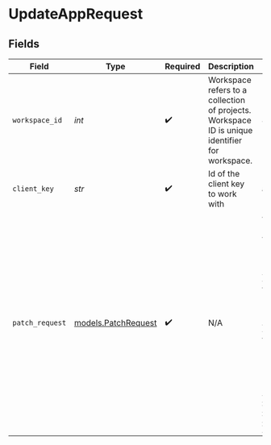 # UpdateAppRequest


## Fields

| Field                                                                                                                                                                                                                                                    | Type                                                                                                                                                                                                                                                     | Required                                                                                                                                                                                                                                                 | Description                                                                                                                                                                                                                                              | Example                                                                                                                                                                                                                                                  |
| -------------------------------------------------------------------------------------------------------------------------------------------------------------------------------------------------------------------------------------------------------- | -------------------------------------------------------------------------------------------------------------------------------------------------------------------------------------------------------------------------------------------------------- | -------------------------------------------------------------------------------------------------------------------------------------------------------------------------------------------------------------------------------------------------------- | -------------------------------------------------------------------------------------------------------------------------------------------------------------------------------------------------------------------------------------------------------- | -------------------------------------------------------------------------------------------------------------------------------------------------------------------------------------------------------------------------------------------------------- |
| `workspace_id`                                                                                                                                                                                                                                           | *int*                                                                                                                                                                                                                                                    | :heavy_check_mark:                                                                                                                                                                                                                                       | Workspace refers to a collection of projects. Workspace ID is unique identifier for workspace.                                                                                                                                                           | 4                                                                                                                                                                                                                                                        |
| `client_key`                                                                                                                                                                                                                                             | *str*                                                                                                                                                                                                                                                    | :heavy_check_mark:                                                                                                                                                                                                                                       | Id of the client key to work with                                                                                                                                                                                                                        | abcdefasdfafdsfaf345asf                                                                                                                                                                                                                                  |
| `patch_request`                                                                                                                                                                                                                                          | [models.PatchRequest](../models/patchrequest.md)                                                                                                                                                                                                         | :heavy_check_mark:                                                                                                                                                                                                                                       | N/A                                                                                                                                                                                                                                                      | {<br/>"patch": [<br/>{<br/>"op": "replace",<br/>"path": "app_name",<br/>"value": "test"<br/>},<br/>{<br/>"op": "replace",<br/>"path": "description",<br/>"value": "test"<br/>},<br/>{<br/>"op": "replace",<br/>"path": "api_secret",<br/>"value": [<br/>"abcd3234adfaf3w3f4a4",<br/>"encrypted_abcd3234adfaf3w3f4a4"<br/>]<br/>}<br/>]<br/>} |